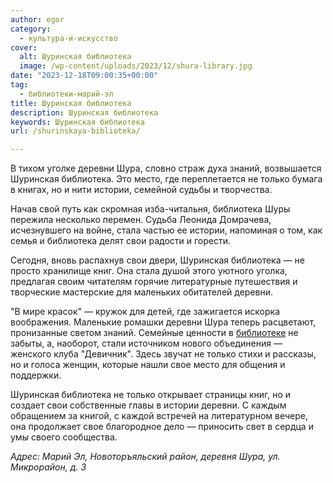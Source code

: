 ```yaml
---
author: egor
category:
  - культура-и-искусство
cover:
  alt: Шуринская библиотека
  image: /wp-content/uploads/2023/12/shura-library.jpg
date: "2023-12-18T09:00:35+00:00"
tag:
  - библиотеки-марий-эл
title: Шуринская библиотека
description: Шуринская библиотека
keywords: Шуринская библиотека
url: /shurinskaya-biblioteka/

---
```

В тихом уголке деревни Шура, словно страж духа знаний, возвышается Шуринская библиотека. Это место, где переплетается не только бумага в книгах, но и нити истории, семейной судьбы и творчества.

Начав свой путь как скромная изба-читальня, библиотека Шуры пережила несколько перемен. Судьба Леонида Домрачева, исчезнувшего на войне, стала частью ее истории, напоминая о том, как семья и библиотека делят свои радости и горести.

Сегодня, вновь распахнув свои двери, Шуринская библиотека — не просто хранилище книг. Она стала душой этого уютного уголка, предлагая своим читателям горячие литературные путешествия и творческие мастерские для маленьких обитателей деревни.

"В мире красок" — кружок для детей, где зажигается искорка воображения. Маленькие ромашки деревни Шура теперь расцветают, пронизанные светом знаний. Семейные ценности в [библиотеке](/cherez-tvorchestvo-v-professiyu/) не забыты, а, наоборот, стали источником нового объединения — женского клуба "Девичник". Здесь звучат не только стихи и рассказы, но и голоса женщин, которые нашли свое место для общения и поддержки.

Шуринская библиотека не только открывает страницы книг, но и создает свои собственные главы в истории деревни. С каждым обращением за книгой, с каждой встречей на литературном вечере, она продолжает свое благородное дело — приносить свет в сердца и умы своего сообщества.

_Адрес: Марий Эл, Новоторъяльский район, деревня Шура, ул. Микрорайон, д. 3_
